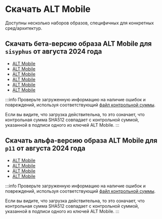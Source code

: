 # Скачать ALT Mobile

Доступны несколько наборов образов, специфичных для конкретных сред/архитектур.

## Скачать бета-версию образа ALT Mobile для `sisyphus` от августа 2024 года

- [ALT Mobile <Badge type="tip" text="lt11i" /><Badge type="warning" text="aarch64" /><Badge type="info" text="img.xz" />](https://beta.altlinux.org/mobile/sisyphus/latest/alt-mobile-phosh-lt11i-20240926-aarch64.img.xz)
- [ALT Mobile <Badge type="tip" text="pine" /><Badge type="warning" text="aarch64" /><Badge type="info" text="img.xz" />](https://beta.altlinux.org/mobile/sisyphus/latest/alt-mobile-phosh-pine-20240926-aarch64.img.xz)
- [ALT Mobile <Badge type="tip" text="rocknix" /><Badge type="warning" text="aarch64" /><Badge type="info" text="img.xz" />](https://beta.altlinux.org/mobile/sisyphus/latest/alt-mobile-phosh-rocknix-20240926-aarch64.img.xz)
- [ALT Mobile <Badge type="tip" text="un-def" /><Badge type="warning" text="aarch64" /><Badge type="info" text="img.xz" />](https://beta.altlinux.org/mobile/sisyphus/latest/alt-mobile-phosh-un-def-20240926-aarch64.img.xz)
- [ALT Mobile <Badge type="tip" text="un-def" /><Badge type="warning" text="riscv64" /><Badge type="info" text="img.xz" />](https://beta.altlinux.org/mobile/sisyphus/latest/alt-mobile-phosh-un-def-20240926-riscv64.img.xz)
- [ALT Mobile <Badge type="tip" text="un-def" /><Badge type="warning" text="x86_64" /><Badge type="info" text="img.xz" />](https://beta.altlinux.org/mobile/sisyphus/latest/alt-mobile-phosh-un-def-20240926-x86_64.img.xz)

:::info
Проверьте загруженную информацию на наличие ошибок и повреждений, используя соответствующий [файл контрольной суммы](https://beta.altlinux.org/mobile/sisyphus/latest/SHA512SUM).

Если вы видите, что загрузка действительна, то это означает, что контрольная сумма SHA512 совпадает с контрольной суммой, указанной в подписи одного из ключей ALT Mobile.
:::

## Скачать альфа-версию образа ALT Mobile для `p11` от августа 2024 года

- [ALT Mobile <Badge type="tip" text="lt11i" /><Badge type="warning" text="aarch64" /><Badge type="info" text="img.xz" />](https://beta.altlinux.org/mobile/p11/latest/alt-mobile-phosh-lt11i-11.0-alpha1-aarch64.img.xz)
- [ALT Mobile <Badge type="tip" text="pine" /><Badge type="warning" text="aarch64" /><Badge type="info" text="img.xz" />](https://beta.altlinux.org/mobile/p11/latest/alt-mobile-phosh-lt11i-11.0-alpha1-aarch64.img.xz)
- [ALT Mobile <Badge type="tip" text="un-def" /><Badge type="warning" text="aarch64" /><Badge type="info" text="img.xz" />](https://beta.altlinux.org/mobile/p11/latest/alt-mobile-phosh-un-def-11.0-alpha1-aarch64.img.xz)
- [ALT Mobile <Badge type="tip" text="un-def" /><Badge type="warning" text="x86_64" /><Badge type="info" text="img.xz" />](https://beta.altlinux.org/mobile/p11/latest/alt-mobile-phosh-un-def-11.0-alpha1-x86_64.img.xz)

:::info
Проверьте загруженную информацию на наличие ошибок и повреждений, используя соответствующий [файл контрольной суммы](https://beta.altlinux.org/mobile/p11/latest/).

Если вы видите, что загрузка действительна, то это означает, что контрольная сумма SHA512 совпадает с контрольной суммой, указанной в подписи одного из ключей ALT Mobile.
:::
